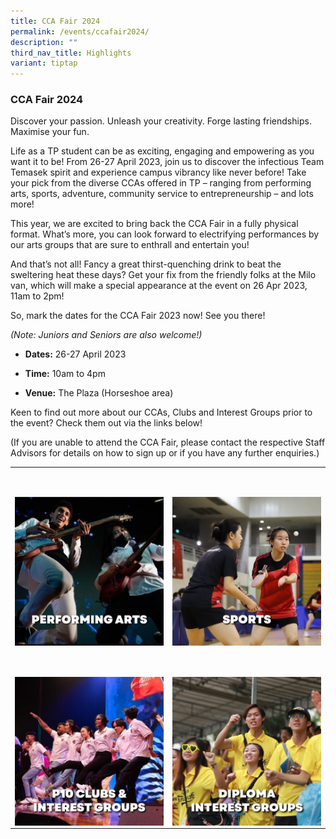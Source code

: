 ```yaml
---
title: CCA Fair 2024
permalink: /events/ccafair2024/
description: ""
third_nav_title: Highlights
variant: tiptap
---
```

<h3>CCA Fair 2024</h3>
<p>Discover your passion. Unleash your creativity. Forge lasting friendships.
Maximise your fun.</p>
<p>Life as a TP student can be as exciting, engaging and empowering as you
want it to be! From 26-27 April 2023, join us to discover the infectious
Team Temasek spirit and experience campus vibrancy like never before! Take
your pick from the diverse CCAs offered in TP – ranging from performing
arts, sports, adventure, community service to entrepreneurship – and lots
more!</p>
<p>This year, we are excited to bring back the CCA Fair in a fully physical
format. What’s more, you can look forward to electrifying performances
by our arts groups that are sure to enthrall and entertain you!</p>
<p>And that’s not all! Fancy a great thirst-quenching drink to beat the sweltering
heat these days? Get your fix from the friendly folks at the Milo van,
which will make a special appearance at the event on 26 Apr 2023, 11am
to 2pm!</p>
<p>So, mark the dates for the CCA Fair 2023 now! See you there!</p>
<p><em>(Note: Juniors and Seniors are also welcome!)</em>
</p>
<ul data-tight="true" class="tight">
<li>
<p><strong>Dates:</strong> 26-27 April 2023</p>
</li>
<li>
<p><strong>Time:</strong> 10am to 4pm</p>
</li>
<li>
<p><strong>Venue:</strong> The Plaza (Horseshoe area)</p>
</li>
</ul>
<p>Keen to find out more about our CCAs, Clubs and Interest Groups prior
to the event? Check them out via the links below!</p>
<p>(If you are unable to attend the CCA Fair, please contact the respective
Staff Advisors for details on how to sign up or if you have any further
enquiries.)</p>
<table>
<tbody>
<tr>
<td rowspan="1" colspan="1">
<p>
<br>
</p>
<div class="isomer-image-wrapper">
<img style="display:block;margin-left:auto;margin-right:auto;" height="auto" width="100%" alt="Arts" src="/images/Buttons/Performing Arts v2.png">
</div>
</td>
<td rowspan="1" colspan="1">
<p>
<br>
</p>
<div class="isomer-image-wrapper">
<img style="display:block;margin-left:auto;margin-right:auto;" height="auto" width="100%" alt="Sports" src="/images/Buttons/Sports v2.png">
</div>
</td>
</tr>
<tr>
<td rowspan="1" colspan="1">
<p>
<br>
</p>
<div class="isomer-image-wrapper">
<img style="display:block;margin-left:auto;margin-right:auto;" height="auto" width="100%" alt="P10IG" src="/images/Buttons/P10 &amp; IG v2.png">
</div>
</td>
<td rowspan="1" colspan="1">
<p>
<br>
</p>
<div class="isomer-image-wrapper">
<img style="display:block;margin-left:auto;margin-right:auto;" height="auto" width="100%" alt="SchoolIG" src="/images/Buttons/Diploma Interest Groups-01.png">
</div>
</td>
</tr>
</tbody>
</table>
<p></p>